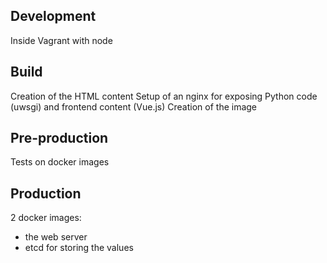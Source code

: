 
## Development
Inside Vagrant with node

## Build
Creation of the HTML content
Setup of an nginx for exposing Python code (uwsgi) and frontend content (Vue.js)
Creation of the image

## Pre-production
Tests on docker images

## Production
2 docker images:
- the web server
- etcd for storing the values
